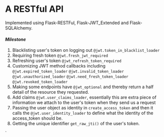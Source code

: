 # A RESTful API

Implemented using Flask-RESTFul, Flask-JWT_Extended and Flask-SQLAlchemy.


#### _Milestone_
1. Blacklisting user's token on logging out `@jwt.token_in_blacklist_loader`
2. Requiring fresh token `@jwt.fresh_jwt_required`
3. Refreshing user's token  `@jwt_refresh_token_required`
4. Customizing JWT method callbacks including
`@jwt.expired_token_loader`
`@jwt.invalid_token_loader`
`@jwt.unauthorized_loader`
`@jwt.need_fresh_token_loader`
`@jwt.revoked_token_loader`
5. Making some endpoints have `@jwt_optional` and thereby return a half detail of the resource they requested.
6. Add claims `@jwt.user_claims_loader`, essentially this are extra piece of information we attach to the user's token when they send us a request
7. Passing the user object as identity in `create_access_token` and then it calls the `@jwt.user_identity_loader` to define what the identity of the access_token should be. 
8. Getting the unique identifier `get_raw_jti()` of the user's token.

`